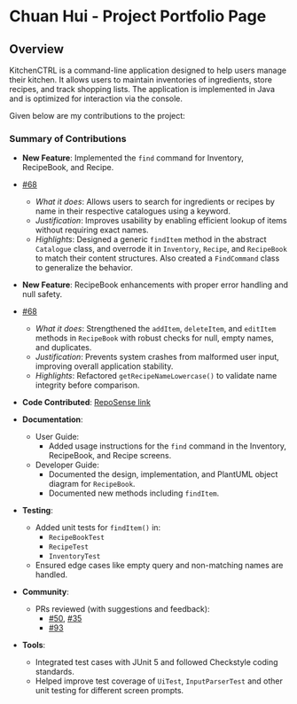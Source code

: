 # Chuan Hui - Project Portfolio Page

## Overview
KitchenCTRL is a command-line application designed to help users manage their kitchen. It allows users to maintain
inventories of ingredients, store recipes, and track shopping lists. The application is implemented in Java and is
optimized for interaction via the console.

Given below are my contributions to the project:

### Summary of Contributions

* **New Feature**: Implemented the `find` command for Inventory, RecipeBook, and Recipe.
* [\#68](https://github.com/AY2425S2-CS2113-T13-1/tp/pull/68)
    * *What it does*: Allows users to search for ingredients or recipes by name in their respective catalogues using a keyword.
    * *Justification*: Improves usability by enabling efficient lookup of items without requiring exact names.
    * *Highlights*: Designed a generic `findItem` method in the abstract `Catalogue` class, and overrode it in `Inventory`, `Recipe`, and `RecipeBook` to match their content structures. Also created a `FindCommand` class to generalize the behavior.

* **New Feature**: RecipeBook enhancements with proper error handling and null safety.
* [\#68](https://github.com/AY2425S2-CS2113-T13-1/tp/pull/68)
    * *What it does*: Strengthened the `addItem`, `deleteItem`, and `editItem` methods in `RecipeBook` with robust checks for null, empty names, and duplicates.
    * *Justification*: Prevents system crashes from malformed user input, improving overall application stability.
    * *Highlights*: Refactored `getRecipeNameLowercase()` to validate name integrity before comparison.

* **Code Contributed**: [RepoSense link](https://nus-cs2113-ay2425s2.github.io/tp-dashboard/?search=[YourGitHubName]&sort=groupTitle&sortWithin=title&timeframe=commit&mergegroup=&groupSelect=groupByRepos&breakdown=true&checkedFileTypes=docs~functional-code~test-code~other&since=2025-02-21)

* **Documentation**:
    * User Guide:
        * Added usage instructions for the `find` command in the Inventory, RecipeBook, and Recipe screens.
    * Developer Guide:
        * Documented the design, implementation, and PlantUML object diagram for `RecipeBook`.
        * Documented new methods including `findItem`.

* **Testing**:
    * Added unit tests for `findItem()` in:
        - `RecipeBookTest`
        - `RecipeTest`
        - `InventoryTest`
    * Ensured edge cases like empty query and non-matching names are handled.

* **Community**:
    * PRs reviewed (with suggestions and feedback):
        * [\#50](https://github.com/AY2425S2-CS2113-T13-1/tp/pull/50), [\#35](https://github.com/AY2425S2-CS2113-T13-1/tp/pull/35)
        * [\#93](https://github.com/AY2425S2-CS2113-T13-1/tp/pull/93)

* **Tools**:
    * Integrated test cases with JUnit 5 and followed Checkstyle coding standards.
    * Helped improve test coverage of `UiTest`, `InputParserTest` and other unit testing for different screen prompts.

